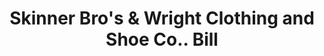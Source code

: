 ---
doi: 10.7916/D8FX8NF3
date_other: '1890'
date_other_textual: 1890-1899
form: printed ephemera
genre:
- Invoices
name:
- Skinner Bro's & Wright Clothing and Shoe Co.
object_in_context_url: https://biggert.cul.columbia.edu/items/view/ave_biggert_00047
subject_hierarchical_geographic:
- Denver, Colorado, United States
subject_name:
- Skinner Bro's & Wright Clothing and Shoe Co.
title: Skinner Bro's & Wright Clothing and Shoe Co.. Bill
sort_title: Skinner Bro's & Wright Clothing and Shoe Co.. Bill
call_number: ave_biggert_00047
coordinates:
- 39.761944444444445,-104.88111111111111
pid: ave_biggert_00047
identifiers: ave_biggert_00047
thumbnail: https://derivativo-2.library.columbia.edu/iiif/2/ldpd:342879/full/!256,256/0/native.jpg
permalink: /biggert/ave_biggert_00047/
layout: iiif-image-page
---